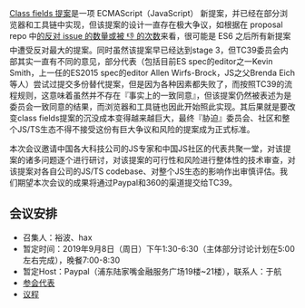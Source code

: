 [Class fields 提案](https://github.com/tc39/proposal-class-fields)是一项 ECMAScript（JavaScript） 新提案，并已经在部分浏览器和工具链中实现，但该提案的设计一直存在极大争议，如根据在 proposal repo 中[的反对 issue 的数量或被 👎 的次数](https://github.com/tc39/proposal-class-fields/issues/100)来看，很可能是 ES6 之后所有新提案中遭受反对最大的提案。同时虽然该提案早已经达到stage 3，但TC39委员会内部其实一直有不同的意见，部分代表（包括目前ES spec的editor之一Kevin Smith，上一任的ES2015 spec的editor Allen Wirfs-Brock，JS之父Brenda Eich等人）尝试过提交多份替代提案，但是因为各种因素都失败了，而按照TC39的流程规则，这意味着虽然并不存在『事实上的一致同意』，但该提案仍然被表述为是委员会一致同意的结果，而浏览器和工具链也因此开始照此实现。其后果就是要改变class fields提案的沉没成本变得越来越巨大，最终『胁迫』委员会、社区和整个JS/TS生态不得不接受这份有巨大争议和风险的提案成为正式标准。

本次会议邀请中国各大科技公司的JS专家和中国JS社区的代表共聚一堂，对该提案的诸多问题逐个进行研讨，对该提案的可行性和风险进行整体性的技术审查，对该提案对各自公司的JS/TS codebase、对整个JS生态的影响作出审慎评估。我们期望本次会议的成果将通过Paypal和360的渠道提交给TC39。

## 会议安排
- 召集人：裕波、hax
- 暂定时间：2019年9月8日（周日）下午1:30-6:30（主体部分讨论计划在5:00左右完成），晚餐7:00-8:30
- 暂定Host：Paypal（浦东陆家嘴金融服务广场19楼~21楼），联系人：于航
- [参会代表](attendees.md)
- [议程](agenda.md)
